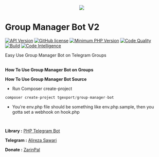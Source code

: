 <h1 align="center">
  <img src="https://camo.githubusercontent.com/c568f1b0649b81bdaaa131d2010aa0c453428cd7/687474703a2f2f7331332e7069636f66696c652e636f6d2f66696c652f383430333637303436382f312e706e67">
   <br>
</h1>

# Group Manager Bot V2
 [![API Version](https://img.shields.io/badge/Bot%20API-4.9%20%28June%202020%29-32a2da.svg)](https://core.telegram.org/bots/api#june-4-2020)
 [![GitHub license](https://img.shields.io/github/license/persepolisdm/persepolis.svg)](https://github.com/DyarWeb/Group-Manager-Bot/blob/master/LICENSE)
 [![Minimum PHP Version](http://img.shields.io/badge/php-%3E%3D7.4-8892BF.svg)](https://php.net/)
 [![Code Quality](https://scrutinizer-ci.com/g/DyarWeb/Group-Manager-Bot/badges/quality-score.png?b=master)](https://scrutinizer-ci.com/g/DyarWeb/Group-Manager-Bot/?branch=master/)
 [![Build](https://scrutinizer-ci.com/g/DyarWeb/Group-Manager-Bot/badges/build.png?b=master)](https://scrutinizer-ci.com/g/DyarWeb/Group-Manager-Bot/?branch=master)
 [![Code Intelligence](https://scrutinizer-ci.com/g/DyarWeb/Group-Manager-Bot/badges/code-intelligence.svg?b=master)](https://scrutinizer-ci.com/g/DyarWeb/Group-Manager-Bot/?branch=master)

Easy Use Group Manager Bot on Telegram Groups
 <p>
  <br>
<b>How To Use Group Manager Bot on Groups </b>
<br>
 <p>
<b>How To Use Group Manager Bot Source </b>

- Run Composer create-project

```php
composer create-project tgexport/group-manager-bot
```
- You're env.php file should be something like env.php.sample, then you gotta set a webhook on hook.php

<br>




<b>Library :</b> [PHP Telegram Bot](https://github.com/DyarWeb/php-telegram-bot)

<b>Telegram :</b> [Alireza Sawari](https://telegram.me/alirezasawari)

<b>Donate :</b> [ZarinPal](https://zarinp.al/sawari)
